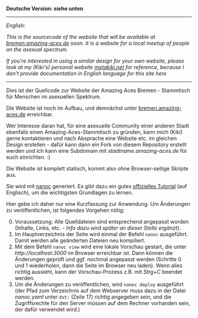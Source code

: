 **Deutsche Version: siehe unten**

---
*English:*

*This is the sourcecode of the website that will be available at [bremen.amazing-aces.de](http://bremen.amazing-aces.de) soon. It is a website for a local meetup of people on the asexual spectrum.*

*If you're interested in using a similar design for your own website, please look at my (Kiki's) personal website [metakiki.net](http://metakiki.net) for reference, because I don't provide documentation in English language for this site here*

---

Dies ist der Quellcode zur Website der Amazing Aces Bremen - Stammtisch für Menschen im asexuellen Spektrum.

Die Website ist noch im Aufbau, und demnächst unter [bremen.amazing-aces.de](http://bremen.amazing-aces.de) erreichbar.

Wer Interesse daran hat, für eine asexuelle Community einer anderen Stadt ebenfalls einen Amazing-Aces-Stammtisch zu gründen, kann mich (Kiki) gerne kontaktieren und nach Absprache eine Website etc. im gleichen Design erstellen - dafür kann dann ein Fork von diesem Repository erstellt werden und ich kann eine Subdomain mit *stadtname.amazing-aces.de* für euch einrichten. :)

Die Website ist komplett statisch, kommt also ohne Browser-seitige Skripte aus.

Sie wird mit [nanoc](http://nanoc.ws) generiert. Es gibt dazu ein gutes [offizielles Tutorial](https://nanoc.ws/doc/tutorial/) (auf Englisch), um die wichtigsten Grundlagen zu lernen. 

Hier gebe ich daher nur eine Kurzfassung zur Anwendung. Um Änderungen zu veröffentlichen, ist folgendes Vorgehen nötig:
 
0. Voraussetzung: Alle Quelldateien sind entsprechend angepasst worden (Inhalte, Links, etc. - *Info dazu wird später an dieser Stelle ergänzt*).
1. Im Hauptverzeichnis der Seite wird einmal der Befehl `nanoc` ausgeführt. Damit werden alle geänderten Dateien neu kompiliert.
2. Mit dem Befehl `nanoc view` wird eine lokale Vorschau gestart, die unter *http://localhost:3000* im Browser erreichbar ist. Dann können die Änderungen geprüft und ggf. nochmal angepasst werden (Schritte 0 und 1 wiederholen, dann die Seite im Browser neu laden). Wenn alles richtig aussieht, kann der Vorschau-Prozess z.B. mit *Strg+C* beendet werden.
3. Um die Änderungen zu veröffentlichen, wird `nanoc deploy` ausgeführt (der Pfad zum Verzeichnis auf dem Webserver muss dazu in der Datei *nanoc.yaml* unter `dst:` (Zeile 17) richtig angegeben sein, und die Zugriffsrechte für den Server müssen auf dem Rechner vorhanden sein, der dafür verwendet wird.)

